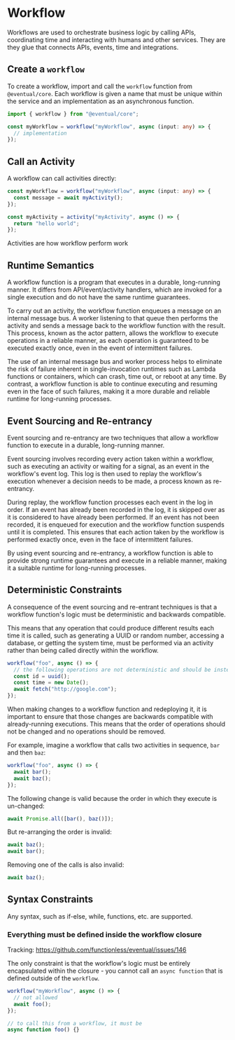 # Workflow

Workflows are used to orchestrate business logic by calling APIs, coordinating time and interacting with humans and other services. They are they glue that connects APIs, events, time and integrations.

## Create a `workflow`

To create a workflow, import and call the `workflow` function from `@eventual/core`. Each workflow is given a name that must be unique within the service and an implementation as an asynchronous function.

```ts
import { workflow } from "@eventual/core";

const myWorkflow = workflow("myWorkflow", async (input: any) => {
  // implementation
});
```

## Call an Activity

A workflow can call activities directly:

```ts
const myWorkflow = workflow("myWorkflow", async (input: any) => {
  const message = await myActivity();
});

const myActivity = activity("myActivity", async () => {
  return "hello world";
});
```

Activities are how workflow perform work

## Runtime Semantics

A workflow function is a program that executes in a durable, long-running manner. It differs from API/event/activity handlers, which are invoked for a single execution and do not have the same runtime guarantees.

To carry out an activity, the workflow function enqueues a message on an internal message bus. A worker listening to that queue then performs the activity and sends a message back to the workflow function with the result. This process, known as the actor pattern, allows the workflow to execute operations in a reliable manner, as each operation is guaranteed to be executed exactly once, even in the event of intermittent failures.

The use of an internal message bus and worker process helps to eliminate the risk of failure inherent in single-invocation runtimes such as Lambda functions or containers, which can crash, time out, or reboot at any time. By contrast, a workflow function is able to continue executing and resuming even in the face of such failures, making it a more durable and reliable runtime for long-running processes.

## Event Sourcing and Re-entrancy

Event sourcing and re-entrancy are two techniques that allow a workflow function to execute in a durable, long-running manner.

Event sourcing involves recording every action taken within a workflow, such as executing an activity or waiting for a signal, as an event in the workflow's event log. This log is then used to replay the workflow's execution whenever a decision needs to be made, a process known as re-entrancy.

During replay, the workflow function processes each event in the log in order. If an event has already been recorded in the log, it is skipped over as it is considered to have already been performed. If an event has not been recorded, it is enqueued for execution and the workflow function suspends until it is completed. This ensures that each action taken by the workflow is performed exactly once, even in the face of intermittent failures.

By using event sourcing and re-entrancy, a workflow function is able to provide strong runtime guarantees and execute in a reliable manner, making it a suitable runtime for long-running processes.

## Deterministic Constraints

A consequence of the event sourcing and re-entrant techniques is that a workflow function's logic must be deterministic and backwards compatible.

This means that any operation that could produce different results each time it is called, such as generating a UUID or random number, accessing a database, or getting the system time, must be performed via an activity rather than being called directly within the workflow.

```ts
workflow("foo", async () => {
  // the following operations are not deterministic and should be instead wrapped in an activity
  const id = uuid();
  const time = new Date();
  await fetch("http://google.com");
});
```

When making changes to a workflow function and redeploying it, it is important to ensure that those changes are backwards compatible with already-running executions. This means that the order of operations should not be changed and no operations should be removed.

For example, imagine a workflow that calls two activities in sequence, `bar` and then `baz`:

```ts
workflow("foo", async () => {
  await bar();
  await baz();
});
```

The following change is valid because the order in which they execute is un-changed:

```ts
await Promise.all([bar(), baz()]);
```

But re-arranging the order is invalid:

```ts
await baz();
await bar();
```

Removing one of the calls is also invalid:

```ts
await baz();
```

## Syntax Constraints

Any syntax, such as if-else, while, functions, etc. are supported.

### Everything must be defined inside the workflow closure

Tracking: https://github.com/functionless/eventual/issues/146

The only constraint is that the workflow's logic must be entirely encapsulated within the closure - you cannot call an `async function` that is defined outside of the `workflow`.

```ts
workflow("myWorkflow", async () => {
  // not allowed
  await foo();
});

// to call this from a workflow, it must be
async function foo() {}
```
